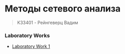 # Методы сетевого анализа
> K33401 - Рейнгеверц Вадим

### Laboratory Works
- [Laboratory Work 1](Laboratory%20Work%201/Readme.md)
